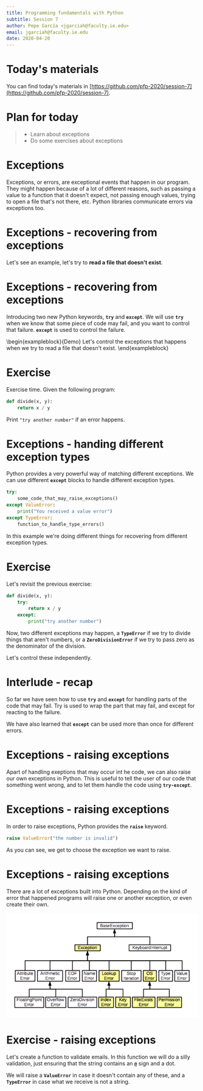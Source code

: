 ```yaml
---
title: Programming fundamentals with Python
subtitle: Session 7
author: Pepe García <jgarciah@faculty.ie.edu>
email: jgarciah@faculty.ie.edu
date: 2020-04-20
---
```


# Today's materials

You can find today's materials in
[https://github.com/pfp-2020/session-7](https://github.com/pfp-2020/session-7).

# Plan for today

>- Learn about exceptions
>- Do some exercises about exceptions

# Exceptions

Exceptions, or errors, are exceptional events that happen in our program.  They
might happen because of a lot of different reasons, such as passing a value to a
function that it doesn't expect, not passing enough values, trying to open a
file that's not there, etc. Python libraries communicate errors via exceptions
too.

# Exceptions - recovering from exceptions

Let's see an example, let's try to **read a file that doesn't exist**.

# Exceptions - recovering from exceptions

Introducing two new Python keywords, **`try`** and **`except`**.   We will use
**`try`** when we know that some piece of code may fail, and you want to control
that failure.  **`except`** is used to control the failure.

\begin{exampleblock}{Demo} Let's control the exceptions that happens when we try
to read a file that doesn't exist. \end{exampleblock}

# Exercise

Exercise time.  Given the following program:

```python
def divide(x, y):
    return x / y
```

Print `"try another number"` if an error happens.

# Exceptions - handing different exception types

Python provides a very powerful way of matching different exceptions.  We can
use different **`except`** blocks to handle different exception types.

```python
try:
    some_code_that_may_raise_exceptions()
except ValueError:
    print("You received a value error")
except TypeError:
    function_to_handle_type_errors()
```

In this example we're doing different things for recovering from different
exception types.

# Exercise

Let's revisit the previous exercise:

```python
def divide(x, y):
    try:
        return x / y
    except:
        print("try another number")
```

Now, two different exceptions may happen, a **`TypeError`** if we try to divide
things that aren't numbers, or a **`ZeroDivisionError`** if we try to pass zero
as the denominator of the division.

Let's control these independently.

# Interlude - recap

So far we have seen how to use **`try`** and **`except`** for handling parts of
the code that may fail.  Try is used to wrap the part that may fail, and except
for reacting to the failure.

We have also learned that **`except`** can be used more than once for different
errors.

# Exceptions - raising exceptions

Apart of handling exeptions that may occur int he code, we can also raise our
own exceptions in Python.  This is useful to tell the user of our code that
something went wrong, and to let them handle the code using **`try-except`**.

# Exceptions - raising exceptions

In order to raise exceptions, Python provides the **`raise`** keyword.

```python
raise ValueError("the number is invalid")
```

As you can see, we get to choose the exception we want to raise.

# Exceptions - raising exceptions

There are a lot of exceptions built into Python. Depending on the kind of error
that happened programs will raise one or another exception, or even create their
own.

![](./img/exceptions.png)

# Exercise - raising exceptions

Let's create a function to validate emails.  In this function we will do a silly
validation, just ensuring that the string contains an **`@`** sign and a dot.

We will raise a **`ValueError`** in case it doesn't contain any of these, and a
**`TypeError`** in case what we receive is not a string.
